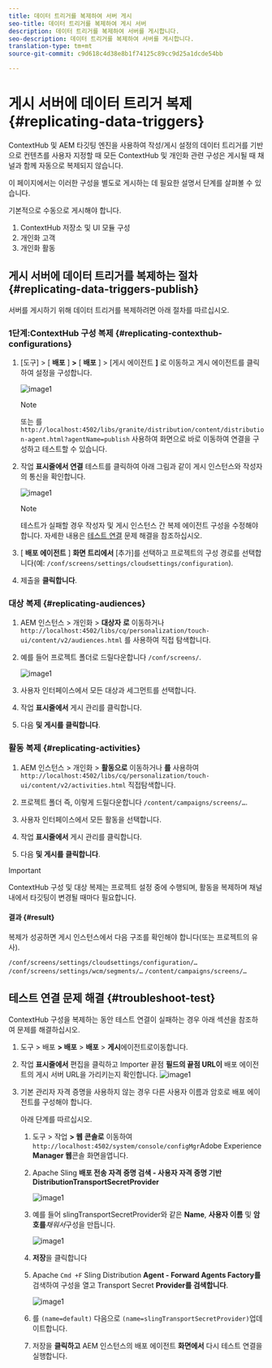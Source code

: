 ```yaml
---
title: 데이터 트리거를 복제하여 서버 게시
seo-title: 데이터 트리거를 복제하여 게시 서버
description: 데이터 트리거를 복제하여 서버를 게시합니다.
seo-description: 데이터 트리거를 복제하여 서버를 게시합니다.
translation-type: tm+mt
source-git-commit: c9d618c4d38e8b1f74125c89cc9d25a1dcde54bb

---
```



# 게시 서버에 데이터 트리거 복제 {#replicating-data-triggers}

ContextHub 및 AEM 타깃팅 엔진을 사용하여 작성/게시 설정의 데이터 트리거를 기반으로 컨텐츠를 사용자 지정할 때 모든 ContextHub 및 개인화 관련 구성은 게시될 때 채널과 함께 자동으로 복제되지 않습니다.

이 페이지에서는 이러한 구성을 별도로 게시하는 데 필요한 설명서 단계를 살펴볼 수 있습니다.

기본적으로 수동으로 게시해야 합니다.

1. ContextHub 저장소 및 UI 모듈 구성
1. 개인화 고객
1. 개인화 활동

## 게시 서버에 데이터 트리거를 복제하는 절차 {#replicating-data-triggers-publish}

서버를 게시하기 위해 데이터 트리거를 복제하려면 아래 절차를 따르십시오.

### 1단계:ContextHub 구성 복제 {#replicating-contexthub-configurations}

1. [도구] > [ **배포** ] **>** [ **배포** ] > [게시 에이전트 **]** 로 이동하고 게시 에이전트를 클릭하여 설정을 구성합니다.

   ![image1](/help/user-guide/assets/replicating-triggers/replicating-triggers1.png)

   >[!Note]
   >또는 를 `http://localhost:4502/libs/granite/distribution/content/distribution-agent.html?agentName=publish` 사용하여 화면으로 바로 이동하여 연결을 구성하고 테스트할 수 있습니다.

1. 작업 **표시줄에서 연결** 테스트를 클릭하여 아래 그림과 같이 게시 인스턴스와 작성자의 통신을 확인합니다.

   ![image1](/help/user-guide/assets/replicating-triggers/replicating-triggers2.png)

   >[!Note]
   >테스트가 실패할 경우 작성자 및 게시 인스턴스 간 복제 에이전트 구성을 수정해야 합니다. 자세한 내용은 [테스트 연결](/help/user-guide/replicating-data-triggers.md#troubleshoot-test) 문제 해결을 참조하십시오.

1. [ **배포 에이전트** ] **화면 트리에서** [추가]를 선택하고 프로젝트의 구성 경로를 선택합니다(예: `/conf/screens/settings/cloudsettings/configuration`).

1. 제출을 **클릭합니다**.

### 대상 복제 {#replicating-audiences}

1. AEM 인스턴스 > 개인화 > **대상자** **로** 이동하거나 `http://localhost:4502/libs/cq/personalization/touch-ui/content/v2/audiences.html` 를 사용하여 직접 탐색합니다.

1. 예를 들어 프로젝트 폴더로 드릴다운합니다 `/conf/screens/`.

   ![image1](/help/user-guide/assets/replicating-triggers/replicating-triggers10.png)

1. 사용자 인터페이스에서 모든 대상과 세그먼트를 선택합니다.

1. 작업 **표시줄에서** 게시 관리를 클릭합니다.

1. 다음 **및 게시를** **클릭합니다**.

### 활동 복제 {#replicating-activities}

1. AEM 인스턴스 > 개인화 > **활동으로** 이동하거나 **를** 사용하여 `http://localhost:4502/libs/cq/personalization/touch-ui/content/v2/activities.html` 직접탐색합니다.

1. 프로젝트 폴더 즉, 이렇게 드릴다운합니다 `/content/campaigns/screens/…`.

1. 사용자 인터페이스에서 모든 활동을 선택합니다.

1. 작업 **표시줄에서** 게시 관리를 클릭합니다.

1. 다음 **및 게시를** **클릭합니다**.

>[!IMPORTANT]
>
>ContextHub 구성 및 대상 복제는 프로젝트 설정 중에 수행되며, 활동을 복제하며 채널 내에서 타깃팅이 변경될 때마다 필요합니다.

#### 결과 {#result}

복제가 성공하면 게시 인스턴스에서 다음 구조를 확인해야 합니다(또는 프로젝트의 유사).

`/conf/screens/settings/cloudsettings/configuration/…`
`/conf/screens/settings/wcm/segments/…`
`/content/campaigns/screens/…`

## 테스트 연결 문제 해결 {#troubleshoot-test}

ContextHub 구성을 복제하는 동안 테스트 연결이 실패하는 경우 아래 섹션을 참조하여 문제를 해결하십시오.

1. 도구 > 배포 **> 배포** > **배포** > **게시**&#x200B;에이전트로이동합니다.

1. 작업 **표시줄에서** 편집을 클릭하고 Importer 끝점 **필드의 끝점 URL이** 배포 에이전트의 게시 서버 URL을 가리키는지 확인합니다.
   ![image1](/help/user-guide/assets/replicating-triggers/replicating-triggers9.png)

1. 기본 관리자 자격 증명을 사용하지 않는 경우 다른 사용자 이름과 암호로 배포 에이전트를 구성해야 합니다.

   아래 단계를 따르십시오.

   1. 도구 > 작업 **> 웹** **콘솔로** 이동하여 `http://localhost:4502/system/console/configMgr`Adobe Experience **Manager 웹**&#x200B;콘솔 화면을엽니다.
   1. Apache Sling **배포 전송 자격 증명 검색 - 사용자 자격 증명 기반 DistributionTransportSecretProvider**

      ![image1](/help/user-guide/assets/replicating-triggers/replicating-triggers6.png)

   1. 예를 들어 slingTransportSecretProvider와 같은 **Name**, **사용자 이름** 및 **암호를***채워서*&#x200B;구성을 만듭니다.

      ![image1](/help/user-guide/assets/replicating-triggers/replicating-triggers7.png)

   1. **저장**&#x200B;을 클릭합니다
   1. Apache `Cmd +F` Sling Distribution **Agent - Forward Agents Factory를** 검색하여 구성을 열고 Transport Secret **Provider를 검색합니다**.

      ![image1](/help/user-guide/assets/replicating-triggers/replicating-triggers8.png)

   1. 를 `(name=default)` 다음으로 `(name=slingTransportSecretProvider)`업데이트합니다.
   1. 저장을 **클릭하고** AEM 인스턴스의 배포 에이전트 **화면에서** 다시 테스트 연결을 실행합니다.

